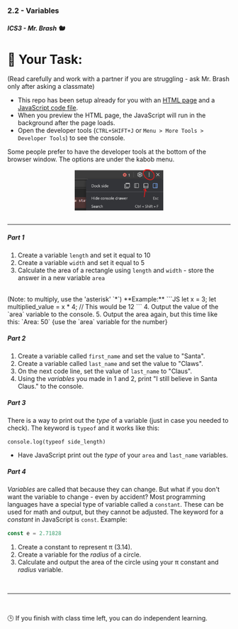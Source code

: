 ### 2.2 - Variables

##### ICS3 - Mr. Brash 🐿️

# 📝 Your Task:

(Read carefully and work with a partner if you are struggling - ask Mr. Brash only after asking a classmate)

- This repo has been setup already for you with an [HTML page](./index.html) and a [JavaScript code file](./main.js).
- When you preview the HTML page, the JavaScript will run in the background after the page loads.
- Open the developer tools (`CTRL+SHIFT+J` or `Menu > More Tools > Developer Tools`) to see the console.


Some people prefer to have the developer tools at the bottom of the browser window. The options are under the kabob menu.

<img src="./.vscode/console_dock.png" style="display:block;margin:auto;" width="200px">
<br>

---

##### Part 1

1. Create a variable `length` and set it equal to 10
2. Create a variable `width` and set it equal to 5
3. Calculate the area of a rectangle using `length` and `width` - store the answer in a new variable `area`
<br>
(Note: to multiply, use the 'asterisk' `*`) **Example:**
```JS
let x = 3;
let multiplied_value = x * 4;   // This would be 12
```
4. Output the value of the `area` variable to the console.
5. Output the area again, but this time like this: `Area: 50`  {use the `area` variable for the number}

##### Part 2

1. Create a variable called `first_name` and set the value to "Santa".
2. Create a variable called `last_name` and set the value to "Claws".
3. On the next code line, set the value of `last_name` to "Claus".
4. Using the _variables_ you made in 1 and 2, print "I still believe in Santa Claus." to the console.

##### Part 3

There is a way to print out the _type_ of a variable (just in case you needed to check). The keyword is `typeof` and it works like this:
```JS
console.log(typeof side_length)
```

- Have JavaScript print out the _type_ of your `area` and `last_name` variables.

##### Part 4

_Variables_ are called that because they can change. But what if you don't want the variable to change - even by accident? Most programming languages have a special type of variable called a `constant`. These can be used for math and output, but they cannot be adjusted. The keyword for a _constant_ in JavaScript is `const`. Example:
```js
const e = 2.71828
```
1. Create a constant to represent π (3.14).
2. Create a variable for the _radius_ of a circle.
3. Calculate and output the area of the circle using your π constant and _radius_ variable.

<br>

---

<br>

🕒 If you finish with class time left, you can do independent learning.
